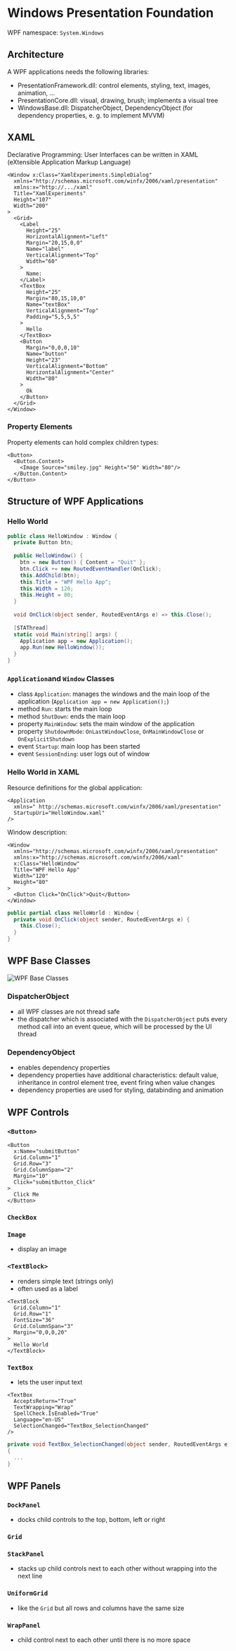 # Windows Presentation Foundation
WPF namespace: `System.Windows`
## Architecture
A WPF applications needs the following libraries:
* PresentationFramework.dll: control elements, styling, text, images, animation, ...
* PresentationCore.dll: visual, drawing, brush; implements a visual tree
* WindowsBase.dll: DispatcherObject, DependencyObject (for dependency properties, e. g. to implement MVVM)

## XAML
Declarative Programming: User Interfaces can be written in XAML (eXtensible Application Markup Language)
```xaml
<Window x:Class="XamlExperiments.SimpleDialog"
  xmlns="http://schemas.microsoft.com/winfx/2006/xaml/presentation"
  xmlns:x="http://.../xaml"
  Title="XamlExperiments"
  Height="107"
  Width="200"
>
  <Grid>
    <Label
      Height="25"
      HorizontalAlignment="Left"
      Margin="20,15,0,0"
      Name="label"
      VerticalAlignment="Top"
      Width="60"
    >
      Name:
    </Label>
    <TextBox
      Height="25"
      Margin="80,15,10,0"
      Name="textBox"
      VerticalAlignment="Top"
      Padding="5,5,5,5"
    >
      Hello
    </TextBox>
    <Button
      Margin="0,0,0,10"
      Name="button"
      Height="23"
      VerticalAlignment="Bottom"
      HorizontalAlignment="Center"
      Width="80"
    >
      Ok
    </Button>
  </Grid>
</Window>
```

### Property Elements
Property elements can hold complex children types:
```xaml
<Button>
  <Button.Content>
    <Image Source="smiley.jpg" Height="50" Width="80"/>
  </Button.Content>
</Button>
```

## Structure of WPF Applications
### Hello World
```csharp
public class HelloWindow : Window {
  private Button btn;
  
  public HelloWindow() {
    btn = new Button() { Content = "Quit" };
    btn.Click += new RoutedEventHandler(OnClick);
    this.AddChild(btn);
    this.Title = "WPF Hello App";
    this.Width = 120;
    this.Height = 80;
  }
  
  void OnClick(object sender, RoutedEventArgs e) => this.Close();
  
  [STAThread]
  static void Main(string[] args) {
    Application app = new Application();
    app.Run(new HelloWindow());
  }
}
```

### `Application`and `Window` Classes
* class `Application`: manages the windows and the main loop of the application (`Application app = new Application();`)
* method `Run`: starts the main loop
* method `ShutDown`: ends the main loop
* property `MainWindow`: sets the main window of the application
* property `ShutdownMode`: `OnLastWindowClose`, `OnMainWindowClose` or `OnExplicitShutdown`
* event `Startup`: main loop has been started
* event `SessionEnding`: user logs out of window

### Hello World in XAML
Resource definitions for the global application:
```xaml
<Application
  xmlns=" http://schemas.microsoft.com/winfx/2006/xaml/presentation"
  StartupUri="HelloWindow.xaml"
/>
```

Window description:
```xaml
<Window
  xmlns="http://schemas.microsoft.com/winfx/2006/xaml/presentation"
  xmlns:x="http://schemas.microsoft.com/winfx/2006/xaml"
  x:Class="HelloWindow"
  Title="WPF Hello App"
  Width="120"
  Height="80"
>
  <Button Click="OnClick">Quit</Button>
</Window>
```

```csharp
public partial class HelloWorld : Window {
  private void OnClick(object sender, RoutedEventArgs e) {
    this.Close();
  }
}
```

## WPF Base Classes
![WPF Base Classes](./images/wpf-base-classes.png)

### DispatcherObject
* all WPF classes are not thread safe
* the dispatcher which is associated with the `DispatcherObject` puts every method call into an event queue, which will be processed by the UI thread

### DependencyObject
* enables dependency properties
* dependency properties have additional characteristics: default value, inheritance in control element tree, event firing when value changes
* dependency properties are used for styling, databinding and animation

## WPF Controls
### `<Button>`
```xaml
<Button
  x:Name="submitButton"
  Grid.Column="1"
  Grid.Row="3"
  Grid.ColumnSpan="2"
  Margin="10"
  Click="submitButton_Click"
>
  Click Me
</Button>
```

### `CheckBox`

### `Image`
* display an image

### `<TextBlock>`
* renders simple text (strings only)
* often used as a label
```xaml
<TextBlock
  Grid.Column="1"
  Grid.Row="1"
  FontSize="36"
  Grid.ColumnSpan="3"
  Margin="0,0,0,20"
>
  Hello World
</TextBlock>
```

### `TextBox`
* lets the user input text
```xaml
<TextBox
  AcceptsReturn="True"
  TextWrapping="Wrap"
  SpellCheck.IsEnabled="True"
  Language="en-US"
  SelectionChanged="TextBox_SelectionChanged"
/>
```
```csharp
private void TextBox_SelectionChanged(object sender, RoutedEventArgs e)
{
  ...
}
```

## WPF Panels
### `DockPanel`
* docks child controls to the top, bottom, left or right

### `Grid`

### `StackPanel`
* stacks up child controls next to each other without wrapping into the next line

### `UniformGrid`
* like the `Grid` but all rows and columns have the same size

### `WrapPanel`
* child control next to each other until there is no more space
